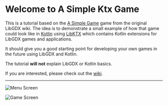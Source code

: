 # Welcome to A Simple Ktx Game

This is a tutorial based on the [A Simple Game](https://github.com/libgdx/libgdx/wiki/A-simple-game) game from the original LibGDX wiki.
The idea is to demonstrate a small example of how that game could look like in [Kotlin](https://kotlinlang.org/) using [LibKTX](https://github.com/libktx) which contains Kotlin extensions for LibGDX games and applications.

It should give you a good starting point for developing your own games in the future using LibGDX and Kotlin.

The tutorial **will not** explain LibGDX or Kotlin basics.

If you are interested, please check out the [wiki](https://github.com/Quillraven/SimpleKtxGame/wiki).

***

![Menu Screen](https://www.dropbox.com/s/3f04h6girpetmyz/drop1.PNG?raw=1)

![Game Screen](https://www.dropbox.com/s/d8n2q2dmsqo7vzx/drop2.PNG?raw=1)